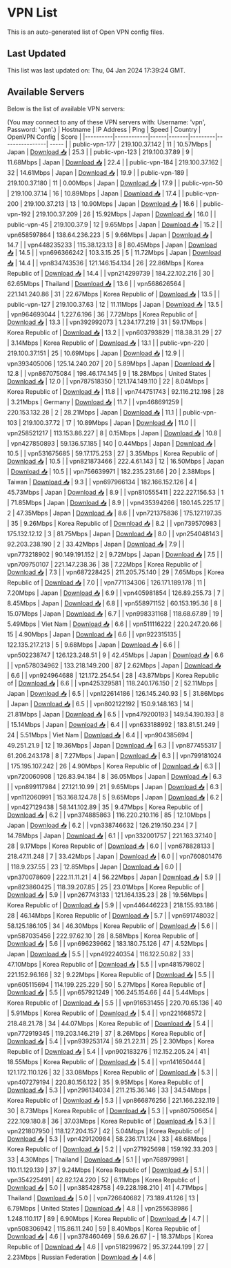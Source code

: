 # VPN List

This is an auto-generated list of Open VPN config files.

## Last Updated

This list was last updated on: Thu, 04 Jan 2024 17:39:24 GMT.

## Available Servers

Below is the list of available VPN servers:

(You may connect to any of these VPN servers with: Username: 'vpn', Password: 'vpn'.)
| Hostname | IP Address | Ping | Speed | Country | OpenVPN Config | Score |
|----------|------------|------|-------|---------|----------------| ----- |
| public-vpn-177 | 219.100.37.142 | 11 | 10.57Mbps | Japan | [Download 📥](./configs/server_0_JP.ovpn) | 25.3 |
| public-vpn-123 | 219.100.37.89 | 9 | 11.68Mbps | Japan | [Download 📥](./configs/server_1_JP.ovpn) | 22.4 |
| public-vpn-184 | 219.100.37.162 | 32 | 14.61Mbps | Japan | [Download 📥](./configs/server_2_JP.ovpn) | 19.9 |
| public-vpn-189 | 219.100.37.180 | 11 | 0.00Mbps | Japan | [Download 📥](./configs/server_3_JP.ovpn) | 17.9 |
| public-vpn-50 | 219.100.37.14 | 16 | 10.89Mbps | Japan | [Download 📥](./configs/server_4_JP.ovpn) | 17.4 |
| public-vpn-200 | 219.100.37.213 | 13 | 10.90Mbps | Japan | [Download 📥](./configs/server_5_JP.ovpn) | 16.6 |
| public-vpn-192 | 219.100.37.209 | 26 | 15.92Mbps | Japan | [Download 📥](./configs/server_6_JP.ovpn) | 16.0 |
| public-vpn-45 | 219.100.37.9 | 12 | 9.65Mbps | Japan | [Download 📥](./configs/server_7_JP.ovpn) | 15.2 |
| vpn658597864 | 138.64.236.223 | 5 | 9.66Mbps | Japan | [Download 📥](./configs/server_8_JP.ovpn) | 14.7 |
| vpn448235233 | 115.38.123.13 | 8 | 80.45Mbps | Japan | [Download 📥](./configs/server_9_JP.ovpn) | 14.5 |
| vpn696366242 | 103.3.15.25 | 5 | 11.72Mbps | Japan | [Download 📥](./configs/server_10_JP.ovpn) | 14.4 |
| vpn834743536 | 121.146.154.134 | 26 | 22.86Mbps | Korea Republic of | [Download 📥](./configs/server_11_KR.ovpn) | 14.4 |
| vpn214299739 | 184.22.102.216 | 30 | 62.65Mbps | Thailand | [Download 📥](./configs/server_12_TH.ovpn) | 13.6 |
| vpn568626564 | 221.141.240.86 | 31 | 22.67Mbps | Korea Republic of | [Download 📥](./configs/server_13_KR.ovpn) | 13.5 |
| public-vpn-127 | 219.100.37.63 | 12 | 11.11Mbps | Japan | [Download 📥](./configs/server_14_JP.ovpn) | 13.5 |
| vpn964693044 | 1.227.6.196 | 36 | 7.72Mbps | Korea Republic of | [Download 📥](./configs/server_15_KR.ovpn) | 13.3 |
| vpn392992073 | 1.234.177.219 | 31 | 59.17Mbps | Korea Republic of | [Download 📥](./configs/server_16_KR.ovpn) | 13.2 |
| vpn603793829 | 118.38.31.29 | 27 | 3.14Mbps | Korea Republic of | [Download 📥](./configs/server_17_KR.ovpn) | 13.1 |
| public-vpn-220 | 219.100.37.151 | 25 | 10.69Mbps | Japan | [Download 📥](./configs/server_18_JP.ovpn) | 12.9 |
| vpn393405006 | 125.14.240.207 | 20 | 5.89Mbps | Japan | [Download 📥](./configs/server_19_JP.ovpn) | 12.8 |
| vpn867075084 | 198.46.174.145 | 9 | 18.28Mbps | United States | [Download 📥](./configs/server_20_US.ovpn) | 12.0 |
| vpn787518350 | 121.174.149.110 | 22 | 8.04Mbps | Korea Republic of | [Download 📥](./configs/server_21_KR.ovpn) | 11.8 |
| vpn744751743 | 92.116.212.198 | 28 | 3.21Mbps | Germany | [Download 📥](./configs/server_22_DE.ovpn) | 11.7 |
| vpn468691259 | 220.153.132.28 | 2 | 28.21Mbps | Japan | [Download 📥](./configs/server_23_JP.ovpn) | 11.1 |
| public-vpn-103 | 219.100.37.72 | 17 | 10.89Mbps | Japan | [Download 📥](./configs/server_24_JP.ovpn) | 11.0 |
| vpn258521217 | 113.153.86.227 | 8 | 0.15Mbps | Japan | [Download 📥](./configs/server_25_JP.ovpn) | 10.8 |
| vpn427850893 | 59.136.57.185 | 140 | 0.44Mbps | Japan | [Download 📥](./configs/server_26_JP.ovpn) | 10.5 |
| vpn531675685 | 59.17.175.253 | 27 | 3.35Mbps | Korea Republic of | [Download 📥](./configs/server_27_KR.ovpn) | 10.5 |
| vpn821873466 | 222.4.61.143 | 12 | 16.50Mbps | Japan | [Download 📥](./configs/server_28_JP.ovpn) | 10.5 |
| vpn756639971 | 182.235.231.66 | 20 | 2.38Mbps | Taiwan | [Download 📥](./configs/server_29_TW.ovpn) | 9.3 |
| vpn697966134 | 182.166.152.126 | 4 | 45.73Mbps | Japan | [Download 📥](./configs/server_30_JP.ovpn) | 8.9 |
| vpn810555411 | 222.227.156.53 | 1 | 71.85Mbps | Japan | [Download 📥](./configs/server_31_JP.ovpn) | 8.9 |
| vpn435394266 | 180.145.225.17 | 2 | 47.35Mbps | Japan | [Download 📥](./configs/server_32_JP.ovpn) | 8.6 |
| vpn721375836 | 175.127.197.35 | 35 | 9.26Mbps | Korea Republic of | [Download 📥](./configs/server_33_KR.ovpn) | 8.2 |
| vpn739570983 | 175.132.12.12 | 3 | 81.75Mbps | Japan | [Download 📥](./configs/server_34_JP.ovpn) | 8.0 |
| vpn254048143 | 92.203.238.190 | 2 | 33.42Mbps | Japan | [Download 📥](./configs/server_35_JP.ovpn) | 7.9 |
| vpn773218902 | 90.149.191.152 | 2 | 9.72Mbps | Japan | [Download 📥](./configs/server_36_JP.ovpn) | 7.5 |
| vpn709750107 | 221.147.238.36 | 38 | 7.22Mbps | Korea Republic of | [Download 📥](./configs/server_37_KR.ovpn) | 7.3 |
| vpn687228425 | 211.205.75.140 | 29 | 7.65Mbps | Korea Republic of | [Download 📥](./configs/server_38_KR.ovpn) | 7.0 |
| vpn771134306 | 126.171.189.178 | 11 | 7.20Mbps | Japan | [Download 📥](./configs/server_39_JP.ovpn) | 6.9 |
| vpn405981854 | 126.89.255.73 | 7 | 8.45Mbps | Japan | [Download 📥](./configs/server_40_JP.ovpn) | 6.8 |
| vpn558971152 | 60.153.195.36 | 8 | 15.07Mbps | Japan | [Download 📥](./configs/server_41_JP.ovpn) | 6.7 |
| vpn998331168 | 118.68.67.89 | 19 | 5.49Mbps | Viet Nam | [Download 📥](./configs/server_42_VN.ovpn) | 6.6 |
| vpn511116222 | 220.247.20.66 | 15 | 4.90Mbps | Japan | [Download 📥](./configs/server_43_JP.ovpn) | 6.6 |
| vpn922315135 | 122.135.217.213 | 5 | 9.68Mbps | Japan | [Download 📥](./configs/server_44_JP.ovpn) | 6.6 |
| vpn502238747 | 126.123.248.51 | 9 | 42.45Mbps | Japan | [Download 📥](./configs/server_45_JP.ovpn) | 6.6 |
| vpn578034962 | 133.218.149.200 | 87 | 2.62Mbps | Japan | [Download 📥](./configs/server_46_JP.ovpn) | 6.6 |
| vpn924964688 | 121.172.254.54 | 28 | 43.87Mbps | Korea Republic of | [Download 📥](./configs/server_47_KR.ovpn) | 6.6 |
| vpn425329581 | 118.240.176.150 | 2 | 52.11Mbps | Japan | [Download 📥](./configs/server_48_JP.ovpn) | 6.5 |
| vpn122614186 | 126.145.240.93 | 5 | 31.86Mbps | Japan | [Download 📥](./configs/server_49_JP.ovpn) | 6.5 |
| vpn802122192 | 150.9.148.163 | 14 | 21.81Mbps | Japan | [Download 📥](./configs/server_50_JP.ovpn) | 6.5 |
| vpn479200193 | 149.54.190.193 | 8 | 15.14Mbps | Japan | [Download 📥](./configs/server_51_JP.ovpn) | 6.4 |
| vpn633188992 | 183.81.51.249 | 24 | 5.51Mbps | Viet Nam | [Download 📥](./configs/server_52_VN.ovpn) | 6.4 |
| vpn904385694 | 49.251.21.9 | 12 | 19.36Mbps | Japan | [Download 📥](./configs/server_53_JP.ovpn) | 6.3 |
| vpn877455317 | 61.206.243.178 | 8 | 7.27Mbps | Japan | [Download 📥](./configs/server_54_JP.ovpn) | 6.3 |
| vpn799181024 | 175.195.107.242 | 26 | 4.90Mbps | Korea Republic of | [Download 📥](./configs/server_55_KR.ovpn) | 6.3 |
| vpn720060908 | 126.83.94.184 | 8 | 36.05Mbps | Japan | [Download 📥](./configs/server_56_JP.ovpn) | 6.3 |
| vpn899117984 | 27.121.10.99 | 21 | 9.65Mbps | Japan | [Download 📥](./configs/server_57_JP.ovpn) | 6.3 |
| vpn112060991 | 153.168.124.78 | 5 | 9.65Mbps | Japan | [Download 📥](./configs/server_58_JP.ovpn) | 6.2 |
| vpn427129438 | 58.141.102.89 | 35 | 9.47Mbps | Korea Republic of | [Download 📥](./configs/server_59_KR.ovpn) | 6.2 |
| vpn374885863 | 116.220.210.116 | 85 | 12.10Mbps | Japan | [Download 📥](./configs/server_60_JP.ovpn) | 6.2 |
| vpn338746632 | 126.219.150.234 | 7 | 14.78Mbps | Japan | [Download 📥](./configs/server_61_JP.ovpn) | 6.1 |
| vpn332001757 | 221.163.37.140 | 28 | 9.17Mbps | Korea Republic of | [Download 📥](./configs/server_62_KR.ovpn) | 6.0 |
| vpn678828133 | 218.47.11.248 | 7 | 33.42Mbps | Japan | [Download 📥](./configs/server_63_JP.ovpn) | 6.0 |
| vpn760801476 | 118.9.237.55 | 23 | 12.85Mbps | Japan | [Download 📥](./configs/server_64_JP.ovpn) | 6.0 |
| vpn370078609 | 222.11.11.21 | 4 | 56.22Mbps | Japan | [Download 📥](./configs/server_65_JP.ovpn) | 5.9 |
| vpn823860425 | 118.39.207.85 | 25 | 23.01Mbps | Korea Republic of | [Download 📥](./configs/server_66_KR.ovpn) | 5.9 |
| vpn267743133 | 121.164.135.23 | 28 | 19.56Mbps | Korea Republic of | [Download 📥](./configs/server_67_KR.ovpn) | 5.9 |
| vpn446446223 | 218.155.93.186 | 28 | 46.14Mbps | Korea Republic of | [Download 📥](./configs/server_68_KR.ovpn) | 5.7 |
| vpn691748032 | 58.125.186.105 | 34 | 46.30Mbps | Korea Republic of | [Download 📥](./configs/server_69_KR.ovpn) | 5.6 |
| vpn587035456 | 222.97.62.10 | 28 | 8.58Mbps | Korea Republic of | [Download 📥](./configs/server_70_KR.ovpn) | 5.6 |
| vpn696239662 | 183.180.75.126 | 47 | 4.52Mbps | Japan | [Download 📥](./configs/server_71_JP.ovpn) | 5.5 |
| vpn492240354 | 116.122.50.82 | 33 | 47.10Mbps | Korea Republic of | [Download 📥](./configs/server_72_KR.ovpn) | 5.5 |
| vpn481579802 | 221.152.96.166 | 32 | 9.22Mbps | Korea Republic of | [Download 📥](./configs/server_73_KR.ovpn) | 5.5 |
| vpn605115694 | 114.199.225.229 | 50 | 5.27Mbps | Korea Republic of | [Download 📥](./configs/server_74_KR.ovpn) | 5.5 |
| vpn657921249 | 106.245.154.66 | 44 | 5.44Mbps | Korea Republic of | [Download 📥](./configs/server_75_KR.ovpn) | 5.5 |
| vpn916531455 | 220.70.65.136 | 40 | 5.91Mbps | Korea Republic of | [Download 📥](./configs/server_76_KR.ovpn) | 5.4 |
| vpn221668572 | 218.48.21.78 | 34 | 44.07Mbps | Korea Republic of | [Download 📥](./configs/server_77_KR.ovpn) | 5.4 |
| vpn772919345 | 119.203.146.219 | 37 | 8.26Mbps | Korea Republic of | [Download 📥](./configs/server_78_KR.ovpn) | 5.4 |
| vpn939253174 | 59.21.22.11 | 25 | 2.30Mbps | Korea Republic of | [Download 📥](./configs/server_79_KR.ovpn) | 5.4 |
| vpn902183276 | 112.152.205.24 | 41 | 18.55Mbps | Korea Republic of | [Download 📥](./configs/server_80_KR.ovpn) | 5.4 |
| vpn141650444 | 121.172.110.126 | 32 | 33.08Mbps | Korea Republic of | [Download 📥](./configs/server_81_KR.ovpn) | 5.3 |
| vpn407279194 | 220.80.156.122 | 35 | 9.95Mbps | Korea Republic of | [Download 📥](./configs/server_82_KR.ovpn) | 5.3 |
| vpn296134034 | 211.215.36.146 | 33 | 34.54Mbps | Korea Republic of | [Download 📥](./configs/server_83_KR.ovpn) | 5.3 |
| vpn866876256 | 221.166.232.119 | 30 | 8.73Mbps | Korea Republic of | [Download 📥](./configs/server_84_KR.ovpn) | 5.3 |
| vpn807506654 | 222.109.180.8 | 36 | 37.03Mbps | Korea Republic of | [Download 📥](./configs/server_85_KR.ovpn) | 5.3 |
| vpn221807950 | 118.127.204.157 | 42 | 5.04Mbps | Korea Republic of | [Download 📥](./configs/server_86_KR.ovpn) | 5.3 |
| vpn429120984 | 58.236.171.124 | 33 | 48.68Mbps | Korea Republic of | [Download 📥](./configs/server_87_KR.ovpn) | 5.2 |
| vpn271925698 | 159.192.33.203 | 33 | 4.30Mbps | Thailand | [Download 📥](./configs/server_88_TH.ovpn) | 5.1 |
| vpn768979981 | 110.11.129.139 | 37 | 9.24Mbps | Korea Republic of | [Download 📥](./configs/server_89_KR.ovpn) | 5.1 |
| vpn354225491 | 42.82.124.220 | 52 | 6.11Mbps | Korea Republic of | [Download 📥](./configs/server_90_KR.ovpn) | 5.0 |
| vpn385428758 | 49.228.198.210 | 41 | 4.71Mbps | Thailand | [Download 📥](./configs/server_91_TH.ovpn) | 5.0 |
| vpn726640682 | 73.189.41.126 | 13 | 6.79Mbps | United States | [Download 📥](./configs/server_92_US.ovpn) | 4.8 |
| vpn255638986 | 1.248.110.117 | 89 | 6.90Mbps | Korea Republic of | [Download 📥](./configs/server_93_KR.ovpn) | 4.7 |
| vpn508306942 | 115.86.11.240 | 59 | 8.40Mbps | Korea Republic of | [Download 📥](./configs/server_94_KR.ovpn) | 4.6 |
| vpn378460469 | 59.6.26.67 | - | 18.37Mbps | Korea Republic of | [Download 📥](./configs/server_95_KR.ovpn) | 4.6 |
| vpn518299672 | 95.37.244.199 | 27 | 2.23Mbps | Russian Federation | [Download 📥](./configs/server_96_RU.ovpn) | 4.6 |
